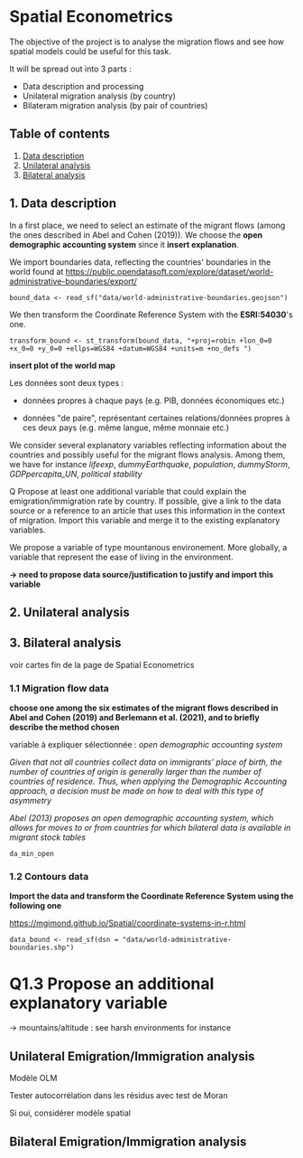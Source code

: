 # Spatial Econometrics

The objective of the project is to analyse the migration flows and see how spatial models could be useful for this task.

It will be spread out into 3 parts :
 - Data description and processing
 - Unilateral migration analysis (by country)
 - Bilateram migration analysis (by pair of countries)


## Table of contents
1. [Data description](#data_description)
2. [Unilateral analysis](#uni_analysis)
2. [Bilateral analysis](#bi_analysis)


## 1. Data description <a name="data_description"></a>

In a first place, we need to select an estimate of the migrant flows (among the ones described in Abel and Cohen (2019)). We choose the **open demographic accounting system** since it **insert explanation**.

We import boundaries data, reflecting the countries' boundaries in the world found at https://public.opendatasoft.com/explore/dataset/world-administrative-boundaries/export/

    bound_data <- read_sf("data/world-administrative-boundaries.geojson")

We then transform the Coordinate Reference System with the **ESRI:54030**'s one.

    transform_bound <- st_transform(bound_data, "+proj=robin +lon_0=0 +x_0=0 +y_0=0 +ellps=WGS84 +datum=WGS84 +units=m +no_defs ")

**insert plot of the world map**

Les données sont deux types :

- données propres à chaque pays (e.g. PIB, données économiques etc.)

- données "de paire", représentant certaines relations/données propres à ces deux pays (e.g. même langue, même monnaie etc.)

We consider several explanatory variables reflecting information about the countries and possibly useful for the migrant flows analysis. Among them, we have for instance *lifeexp*, *dummyEarthquake*, *population*, *dummyStorm*, *GDPpercapita_UN*, *political stability*

Q Propose at least one additional variable that could explain the emigration/immigration rate by country. If possible, give a link to the data source or a reference to an article that uses this information in the context of migration. Import this variable and merge it to the existing explanatory variables.

We propose a variable of type mountanous environement. More globally, a variable that represent the ease of living in the environment.

**-> need to propose data source/justification to justify and import this variable**

## 2. Unilateral analysis <a name="uni_analysis"></a>

## 3. Bilateral analysis <a name="bi_analysis"></a>




 

voir cartes fin de la page de Spatial Econometrics

### 1.1 Migration flow data
**choose one among the six estimates of the migrant flows described in Abel and Cohen (2019) and Berlemann et al. (2021), and to briefly describe the method chosen**

variable à expliquer sélectionnée : *open demographic accounting system*

*Given that not all countries collect data on immigrants’ place of birth, the number of countries of origin is generally larger than the number of countries of residence. Thus, when applying the Demographic Accounting approach, a decision must be made on how to deal with this type of asymmetry*

*Abel (2013) proposes an open demographic accounting system, which allows for moves to or from countries for which bilateral data is available in migrant stock tables*

    da_min_open

### 1.2 Contours data

**Import the data and transform the Coordinate Reference System using the following one**

https://mgimond.github.io/Spatial/coordinate-systems-in-r.html

    data_bound <- read_sf(dsn = "data/world-administrative-boundaries.shp")



# Q1.3 Propose an additional explanatory variable

-> mountains/altitude : see harsh environments for instance





## Unilateral Emigration/Immigration analysis

Modèle OLM

Tester autocorrélation dans les résidus avec test de Moran

Si oui, considérer modèle spatial

## Bilateral Emigration/Immigration analysis






